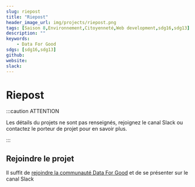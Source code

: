 ```yaml
---
slug: riepost
title: "Riepost"
header_image_url: img/projects/riepost.png
tags: [Saison 8,Environnement,Citoyenneté,Web development,sdg16,sdg13]
description: ""
keywords:
    - Data For Good
sdgs: [sdg16,sdg13]
github: 
website: 
slack: 
---
```


# Riepost

:::caution ATTENTION

Les détails du projets ne sont pas renseignés, rejoignez le canal Slack ou contactez le porteur de projet pour en savoir plus.

:::


## Rejoindre le projet
Il suffit de [rejoindre la communauté Data For Good](/join) et de se présenter sur le canal Slack 


